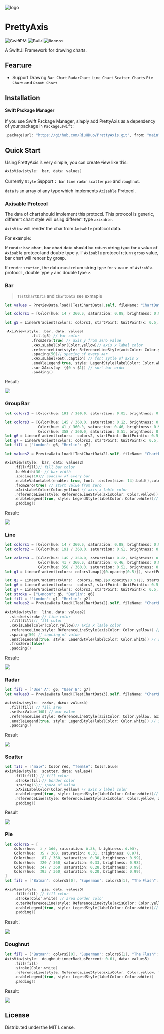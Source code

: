 

![logo](./img/logo.png)

# PrettyAxis
![SwiftPM](https://img.shields.io/badge/SwiftPM-Supported-blue) ![Build](https://img.shields.io/badge/build-passing-green) ![license](https://img.shields.io/badge/license-MIT-blue)

A SwiftUI Framework for drawing charts.

## Fearture

- Support Drawing `Bar Chart` `RadarChart`  `Line Chart`  `Scatter Charts` `Pie Chart`  and `Donut Chart`

## Installation

#### Swift Package Manager

If you use Swift Package Manager, simply add PrettyAxis as a dependency of your package in `Package.swift`:

```swift
.package(url: "https://github.com/RiuHDuo/PrettyAxis.git", from: "main")
```

## Quick Start

Using PrettyAxis is very simple,  you can create view like this:

```swift
AxisView(style: .bar, data: values)
```

Currently  `Style` Support： `bar` `line` `radar` `scatter` `pie` and `doughnut`.

`data` is an array of any type which  implements `Axisable` Protocol.

### Axisable Protocol

The data of chart should implement this protocol. This protocol is generic, different chart style will using different type `axisable`.

`AxisView` will render the char from `Axisable` protocol data. 

For example:

If render `bar` chart, bar chart date should be return string type for `x` value of `Axisable` protocol and double type `y`. If `Axisable` protocol return `group` value, bar chart will render by group.

If render `scatter` , the data must return  string type for `x` value of `Axisable` protocol , double type `y` and double type `z`.

### Bar 

> `TestChartData` and `ChartData` see exmaple 

  ```swift
  let values = PreviewData.load([TestChartData].self, fileName: "ChartData") ?? [TestChartData]()

  let colors1 = [Color(hue: 14 / 360.0, saturation: 0.88, brightness: 0.99), Color(hue: 40 / 360.0, saturation: 0.79, brightness: 0.97)]

  let g5 = LinearGradient(colors: colors1, startPoint: UnitPoint(x: 0.5, y: 0), endPoint: UnitPoint(x: 0.5, y: 1))

   AxisView(style: .bar, data: values)
              .fill(g5) // bar color
              .fromZero(true) // axis y from zero value
              .xAxisLabelColor(Color.yellow)// axis x label color
              .referenceLine(style: ReferenceLineStyle(axisColor: Color.yellow)) // show reference line
              .spacing(50)// spacing of every bar
              .xAxisLabelFont(.caption) // font sytle of axis x
              .enableLegend(true, style: LegendStyle(labelColor: Color.white)) // show legend
              .sortXAxis(by: {$0 < $1}) // sort bar order
              .padding()
  ```

Result:

![](img/bar.png)

### Group Bar

```swift
let colors2 = [Color(hue: 191 / 360.0, saturation: 0.91, brightness: 0.92), Color(hue: 280 / 360.0, saturation: 0.52, brightness: 0.93), Color(hue: 356 / 360.0, saturation: 0.68, brightness: 0.96)]

let colors3 = [Color(hue: 145 / 360.0, saturation: 0.22, brightness: 0.9),
               Color(hue: 41 / 360.0, saturation: 0.46, brightness: 0.98),
               Color(hue: 358 / 360.0, saturation: 0.51, brightness: 0.97)]
let g6 = LinearGradient(colors:  colors2, startPoint: UnitPoint(x: 0.5, y: 0), endPoint: UnitPoint(x: 0.5, y: 1))
let g7 = LinearGradient(colors: colors3, startPoint: UnitPoint(x: 0.5, y: 0), endPoint: UnitPoint(x: 0.5, y: 1))
let fill = ["London": g6, "Berlin": g7]

let values2 = PreviewData.load([TestChartData2].self, fileName: "ChartData2") ?? [TestChartData2]()

AxisView(style: .bar, data: values2)
    .fill(fill)// fill bar color
    .barWidth(30) // bar width
    .spacing(10)// spacing of every bar
    .enableValueLabel(enable: true, font: .system(size: 14).bold(),color: Color.orange)// display value label above bar
    .fromZero(true) // start value from zero
    .xAxisLabelColor(Color.yellow) // axis x lable color
    .referenceLine(style: ReferenceLineStyle(axisColor: Color.yellow)) // show referece
    .enableLegend(true, style: LegendStyle(labelColor: Color.white))// show legend
    .padding()
```

Result:

![](img/group_bar.png)

### Line

```swift
let colors1 = [Color(hue: 14 / 360.0, saturation: 0.88, brightness: 0.99), Color(hue: 40 / 360.0, saturation: 0.79, brightness: 0.97)]
let colors2 = [Color(hue: 191 / 360.0, saturation: 0.91, brightness: 0.92), Color(hue: 280 / 360.0, saturation: 0.52, brightness: 0.93), Color(hue: 356 / 360.0, saturation: 0.68, brightness: 0.96)]

let colors3 = [Color(hue: 145 / 360.0, saturation: 0.22, brightness: 0.9),
               Color(hue: 41 / 360.0, saturation: 0.46, brightness: 0.98),
               Color(hue: 358 / 360.0, saturation: 0.51, brightness: 0.97)]
let g1 = LinearGradient(colors: colors1.map({$0.opacity(0.5)}), startPoint: UnitPoint(x: 0.5, y: 0), endPoint: UnitPoint(x: 0.5, y: 1))

let g2 = LinearGradient(colors:  colors2.map({$0.opacity(0.5)}), startPoint: UnitPoint(x: 0.5, y: 0), endPoint: UnitPoint(x: 0.5, y: 1))
let g6 = LinearGradient(colors:  colors2, startPoint: UnitPoint(x: 0.5, y: 0), endPoint: UnitPoint(x: 0.5, y: 1))
let g7 = LinearGradient(colors: colors3, startPoint: UnitPoint(x: 0.5, y: 0), endPoint: UnitPoint(x: 0.5, y: 1))
let stroke = ["London": g5, "Berlin": g6]
let fill = ["London": g1, "Berlin": g2]
let values2 = PreviewData.load([TestChartData2].self, fileName: "ChartData2") ?? [TestChartData2]()

AxisView(style: .line, data: values2)
  .stroke(stroke)// line color
  .fill(fill)// fill color
  .xAxisLabelColor(Color.yellow)// axis x lable color
  .referenceLine(style: ReferenceLineStyle(axisColor: Color.yellow)) // show reference
  .spacing(50) // sapcing of value
  .enableLegend(true, style: LegendStyle(labelColor: Color.white)) // show legend
  .fromZero(false)
  .padding()
```

Result:

![](img/line.png)

### Radar

```swift
let fill = ["User A": g6, "User B": g7]
let values3 = PreviewData.load([TestChartData3].self, fileName: "ChartData3") ?? [TestChartData3]()

AxisView(style: .radar, data: values3)
  .fill(fill) // fill area
  .setMaxValue(100) // max value
  .referenceLine(style: ReferenceLineStyle(axisColor: Color.yellow, axisLabelColor: Color.red, yAxisLabelFont: Font.system(size: 10).bold())) // show reference
  .enableLegend(true, style: LegendStyle(labelColor: Color.white)) // show legend
  .padding()
```

Result

![](img/radar.png)


### Scatter

```swift
let fill = ["male": Color.red, "female": Color.blue]
AxisView(style: .scatter, data: values4)
    .fill(fill) // fill color
    .stroke(fill)// border color
    .spacing(5)// space of value
    .xAxisLabelColor(Color.yellow) // axis x label color
    .enableLegend(true, style: LegendStyle(labelColor: Color.white))// show legned
    .referenceLine(style: ReferenceLineStyle(axisColor: Color.yellow, axisLabelColor: Color.yellow))// show refernece
    .padding()
```

Result

![](img/scatter.png)



### Pie

```swift
let colors5 = [
    Color(hue:  2 / 360, saturation: 0.28, brightness: 0.95),
    Color(hue:  35 / 360, saturation: 0.31, brightness: 0.97),
    Color(hue:  187 / 360, saturation: 0.30, brightness: 0.99),
    Color(hue:  220 / 360, saturation: 0.33, brightness: 0.98),
    Color(hue:  247 / 360, saturation: 0.28, brightness: 0.99),
    Color(hue:  293 / 360, saturation: 0.20, brightness: 0.99),
]
let fill = ["Batman": colors5[0], "Superman": colors5[1], "The Flash": colors5[2], "Wonder Women": colors5[3], "Cyborg": colors5[4], "Aquaman": colors5[5]]

AxisView(style: .pie, data: values5)
    .fill(fill) // fill color
    .stroke(Color.white) // area border color
    .outerReferenceLine(style: ReferenceLineStyle(axisColor: Color.yellow, formatter: PercentFormat())) // show reference
    .enableLegend(true, style: LegendStyle(labelColor: Color.white))// show legend
    .padding()
```

Result：

![](img/pie.png)



### Doughnut

```swift
let fill = ["Batman": colors5[0], "Superman": colors5[1], "The Flash": colors5[2], "Wonder Women": colors5[3], "Cyborg": colors5[4], "Aquaman": colors5[5]]
AxisView(style: .doughnut(innerRadiusPercent: 0.6), data: values5)
    .fill(fill)
    .stroke(Color.white)
    .referenceLine(style: ReferenceLineStyle(axisColor: Color.yellow, formatter: PercentFormat()))
    .enableLegend(true, style: LegendStyle(labelColor: Color.white))
    .padding()
```

Result:

![](img/doughnut.png)



## License

Distributed under the MIT License.